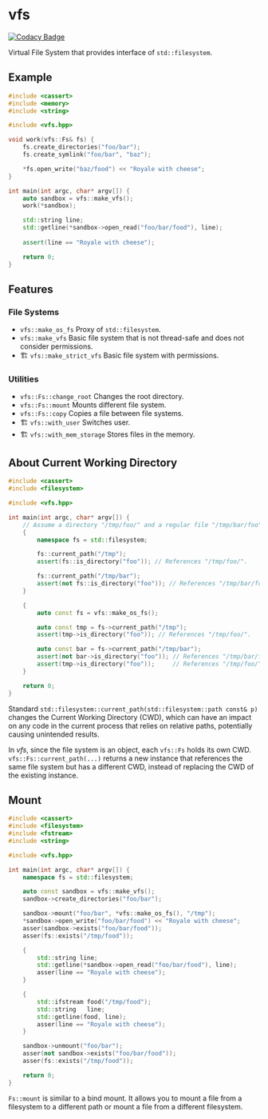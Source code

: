 # vfs

[![Codacy Badge](https://api.codacy.com/project/badge/Grade/36b3e1a3887e4003a4b729dc7a685d64)](https://app.codacy.com/gh/lesomnus/vfs?utm_source=github.com&utm_medium=referral&utm_content=lesomnus/vfs&utm_campaign=Badge_Grade)

Virtual File System that provides interface of `std::filesystem`.

## Example

```cpp
#include <cassert>
#include <memory>
#include <string>

#include <vfs.hpp>

void work(vfs::Fs& fs) {
	fs.create_directories("foo/bar");
	fs.create_symlink("foo/bar", "baz");

	*fs.open_write("baz/food") << "Royale with cheese";
}

int main(int argc, char* argv[]) {
	auto sandbox = vfs::make_vfs();
	work(*sandbox);

	std::string line;
	std::getline(*sandbox->open_read("foo/bar/food"), line);
	
	assert(line == "Royale with cheese");

	return 0;
}
```

## Features

### File Systems
- `vfs::make_os_fs` Proxy of `std::filesystem`.
- `vfs::make_vfs` Basic file system that is not thread-safe and does not consider permissions.
- 🏗️ `vfs::make_strict_vfs` Basic file system with permissions.

### Utilities
- `vfs::Fs::change_root` Changes the root directory.
- `vfs::Fs::mount` Mounts different file system.
- `vfs::Fs::copy` Copies a file between file systems.
- 🏗️ `vfs::with_user` Switches user.
- 🏗️ `vfs::with_mem_storage` Stores files in the memory.


## About Current Working Directory

```cpp
#include <cassert>
#include <filesystem>

#include <vfs.hpp>

int main(int argc, char* argv[]) {
	// Assume a directory "/tmp/foo/" and a regular file "/tmp/bar/foo" exist.
	{
		namespace fs = std::filesystem;

		fs::current_path("/tmp");
		assert(fs::is_directory("foo")); // References "/tmp/foo/".

		fs::current_path("/tmp/bar");
		assert(not fs::is_directory("foo")); // References "/tmp/bar/foo".
	}

	{
		auto const fs = vfs::make_os_fs();

		auto const tmp = fs->current_path("/tmp");
		assert(tmp->is_directory("foo")); // References "/tmp/foo/".

		auto const bar = fs->current_path("/tmp/bar");
		assert(not bar->is_directory("foo")); // References "/tmp/bar/foo".
		assert(tmp->is_directory("foo"));     // References "/tmp/foo/".
	}

	return 0;
}
```

Standard `std::filesystem::current_path(std::filesystem::path const& p)` changes the Current Working Directory (CWD), which can have an impact on any code in the current process that relies on relative paths, potentially causing unintended results.

In *vfs*, since the file system is an object, each `vfs::Fs` holds its own CWD. `vfs::Fs::current_path(...)` returns a new instance that references the same file system but has a different CWD, instead of replacing the CWD of the existing instance.


## Mount

```cpp
#include <cassert>
#include <filesystem>
#include <fstream>
#include <string>

#include <vfs.hpp>

int main(int argc, char* argv[]) {
	namespace fs = std::filesystem;

	auto const sandbox = vfs::make_vfs();
	sandbox->create_directories("foo/bar");

	sandbox->mount("foo/bar", *vfs::make_os_fs(), "/tmp");
	*sandbox->open_write("foo/bar/food") << "Royale with cheese";
	asser(sandbox->exists("foo/bar/food"));
	asser(fs::exists("/tmp/food"));

	{
		std::string line;
		std::getline(*sandbox->open_read("foo/bar/food"), line);
		asser(line == "Royale with cheese");
	}

	{
		std::ifstream food("/tmp/food");
		std::string   line;
		std::getline(food, line);
		asser(line == "Royale with cheese");
	}

	sandbox->unmount("foo/bar");
	asser(not sandbox->exists("foo/bar/food"));
	asser(fs::exists("/tmp/food"));

	return 0;
}
```

`Fs::mount` is similar to a bind mount.
It allows you to mount a file from a filesystem to a different path or mount a file from a different filesystem.
